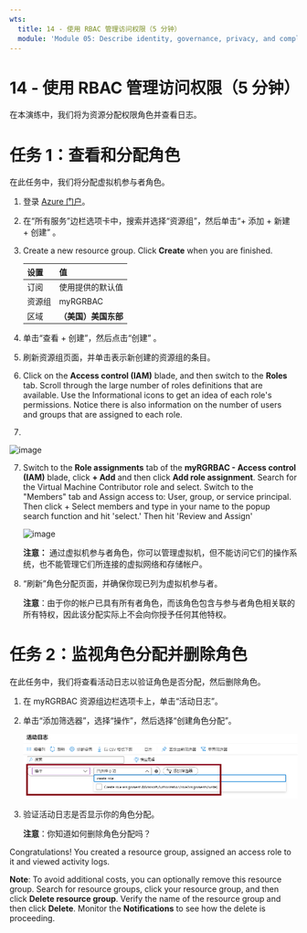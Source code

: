 ```yaml
---
wts:
  title: 14 - 使用 RBAC 管理访问权限（5 分钟）
  module: 'Module 05: Describe identity, governance, privacy, and compliance features'
---
```

# <a name="14---manage-access-with-rbac-5-min"></a>14 - 使用 RBAC 管理访问权限（5 分钟）

在本演练中，我们将为资源分配权限角色并查看日志。

# <a name="task-1-view-and-assign-roles"></a>任务 1：查看和分配角色

在此任务中，我们将分配虚拟机参与者角色。 

1. 登录 [Azure 门户](https://portal.azure.com)。

2. 在“所有服务”边栏选项卡中，搜索并选择“资源组”，然后单击“+ 添加 + 新建 + 创建”  。

3. Create a new resource group. Click <bpt id="p1">**</bpt>Create<ept id="p1">**</ept> when you are finished. 

    | 设置 | 值 |
    | -- | -- |
    | 订阅 | 使用提供的默认值 |
    | 资源组 | myRGRBAC |
    | 区域 | **（美国）美国东部** |
   

4. 单击“查看 + 创建”，然后点击“创建” 。

5. 刷新资源组页面，并单击表示新创建的资源组的条目。

6. Click on the <bpt id="p1">**</bpt>Access control (IAM)<ept id="p1">**</ept> blade, and then switch to the <bpt id="p2">**</bpt>Roles<ept id="p2">**</ept> tab. Scroll through the large number of roles definitions that are available. Use the Informational icons to get an idea of each role's permissions. Notice there is also information on the number of users and groups that are assigned to each role.
7. 
![image](https://user-images.githubusercontent.com/89808319/144266949-f19d91ab-31d6-4c8b-af36-c00035925cf0.png)

7. Switch to the <bpt id="p1">**</bpt>Role assignments<ept id="p1">**</ept> tab of the <bpt id="p2">**</bpt>myRGRBAC - Access control (IAM)<ept id="p2">**</ept> blade, click <bpt id="p3">**</bpt>+ Add<ept id="p3">**</ept> and then click <bpt id="p4">**</bpt>Add role assignment<ept id="p4">**</ept>. Search for the Virtual Machine Contributor role and select. Switch to the "Members" tab and Assign access to: User, group, or service principal. Then click + Select members and type in your name to the popup search function and hit 'select.' Then hit 'Review and Assign'

    
    ![image](https://user-images.githubusercontent.com/89808319/144266255-3a0f8574-9358-4c21-8f95-3503747e77c8.png)

 

    **注意：** 通过虚拟机参与者角色，你可以管理虚拟机，但不能访问它们的操作系统，也不能管理它们所连接的虚拟网络和存储帐户。

  

8. “刷新”角色分配页面，并确保你现已列为虚拟机参与者。 

    **注意**：由于你的帐户已具有所有者角色，而该角色包含与参与者角色相关联的所有特权，因此该分配实际上不会向你授予任何其他特权。

# <a name="task-2-monitor-role-assignments-and-remove-a-role"></a>任务 2：监视角色分配并删除角色

在此任务中，我们将查看活动日志以验证角色是否分配，然后删除角色。 

1. 在 myRGRBAC 资源组边栏选项卡上，单击“活动日志”。

2. 单击“添加筛选器”，选择“操作”，然后选择“创建角色分配”。

    ![此屏幕截图显示了“活动日志”页面，其中已配置筛选器。](../images/1503.png)

3. 验证活动日志是否显示你的角色分配。 

    **注意**：你知道如何删除角色分配吗？

Congratulations! You created a resource group, assigned an access role to it and viewed activity logs. 

<bpt id="p1">**</bpt>Note<ept id="p1">**</ept>: To avoid additional costs, you can optionally remove this resource group. Search for resource groups, click your resource group, and then click <bpt id="p1">**</bpt>Delete resource group<ept id="p1">**</ept>. Verify the name of the resource group and then click <bpt id="p1">**</bpt>Delete<ept id="p1">**</ept>. Monitor the <bpt id="p1">**</bpt>Notifications<ept id="p1">**</ept> to see how the delete is proceeding.

